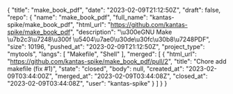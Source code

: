 {
    "title": "make_book_pdf",
    "date": "2023-02-09T21:12:50Z",
    "draft": false,
    "repo": {
        "name": "make_book_pdf",
        "full_name": "kantas-spike/make_book_pdf",
        "html_url": "https://github.com/kantas-spike/make_book_pdf",
        "description": "\u300eGNU Make \u7b2c3\u7248\u300f \u5404\u7ae0\u30de\u30fc\u30b8\u7248PDF",
        "size": 10196,
        "pushed_at": "2023-02-09T21:12:50Z",
        "project_type": "mytools",
        "langs": [
            "Makefile",
            "Shell"
        ],
        "merged": [
            {
                "html_url": "https://github.com/kantas-spike/make_book_pdf/pull/2",
                "title": "Chore add makefile (fix #1)",
                "state": "closed",
                "body": null,
                "created_at": "2023-02-09T03:44:00Z",
                "merged_at": "2023-02-09T03:44:08Z",
                "closed_at": "2023-02-09T03:44:08Z",
                "user": "kantas-spike"
            }
        ]
    }
}